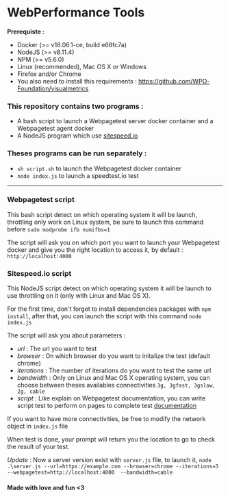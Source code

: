 # WebPerformance Tools 

**Prerequiste :** 

 - Docker (>= v18.06.1-ce, build e68fc7a)  
 - NodeJS  (>= v8.11.4) 
 - NPM (>= v5.6.0)
 - Linux (recommended), Mac OS X or Windows
 - Firefox and/or Chrome
 - You also need to install this requirements : https://github.com/WPO-Foundation/visualmetrics

### This repository contains two programs : 

 - A bash script to launch a Webpagetest server docker container and a Webpagetest agent docker
 - A NodeJS program which use [sitespeed.io](http://sitespeed.io/) 

### Theses programs can be run separately : 

 - `sh script.sh` to launch the Webpagetest docker container
 - `node index.js` to launch a speedtest.io test

---
### Webpagetest script

This bash script detect on which operating system it will be launch, throttling only work on Linux system, be sure to launch this command before `sudo modprobe ifb numifbs=1`

The script will ask you on which port you want to launch your Webpagetest docker and give you the right location to access it, by default : `http://localhost:4000`

### Sitespeed.io script

This NodeJS script detect on which operating system it will be launch to use throttling on it (only with Linux and Mac OS X). 

For the first time, don't forget to install dependencies packages with `npm install`, after that, you can launch the script with this command `node index.js`

The script will ask you about parameters :

 - *url* : The url you want to test
 - *browser* : On which browser do you want to initalize the test (default chrome) 
 - *iterations* : The number of iterations do you want to test the same url 
 - *bandwidth* : Only on Linux and Mac OS X operating system, you can choose between theses availables connectivities `3g, 3gfast, 3gslow, 2g, cable`
 - *script* : Like explain on Webpagetest documentation, you can write script test to perform on pages to complete test [documentation](https://sites.google.com/a/webpagetest.org/docs/using-webpagetest/scripting)

If you want to have more connectivities, be free to modify the network object in `index.js` file

When test is done, your prompt will return you the location to go to check the result of your test. 

*Update* : Now a server version exist with `server.js` file, to launch it, `node .\server.js --url=https://example.com --browser=chrome --iterations=3 --webpagetest=http://localhost:4000  --bandwidth=cable`

#### Made with love and fun <3


